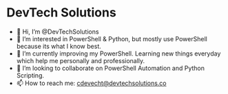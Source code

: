 # DevTech Solutions

- 👋 Hi, I’m @DevTechSolutions
- 👀 I’m interested in PowerShell & Python, but mostly use PowerShell because its what I know best.
- 🌱 I’m currently improving my PowerShell. Learning new things everyday which help me personally and professionally.
- 💞️ I’m looking to collaborate on PowerShell Automation and Python Scripting.
- 📫 How to reach me: cdevecht@devtechsolutions.co

<!---
DevTechSolutions/DevTechSolutions is a ✨ special ✨ repository because its `README.md` (this file) appears on your GitHub profile.
You can click the Preview link to take a look at your changes.
--->
